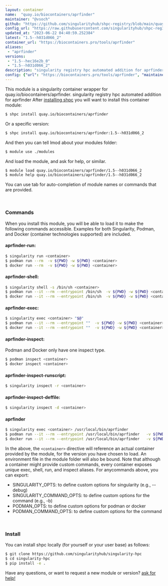 ```yaml
---
layout: container
name:  "quay.io/biocontainers/aprfinder"
maintainer: "@vsoch"
github: "https://github.com/singularityhub/shpc-registry/blob/main/quay.io/biocontainers/aprfinder/container.yaml"
config_url: "https://raw.githubusercontent.com/singularityhub/shpc-registry/main/quay.io/biocontainers/aprfinder/container.yaml"
updated_at: "2023-06-22 04:40:59.252384"
latest: "1.5--h031d066_2"
container_url: "https://biocontainers.pro/tools/aprfinder"
aliases:
 - "aprfinder"
versions:
 - "1.5--hec16e2b_0"
 - "1.5--h031d066_2"
description: "singularity registry hpc automated addition for aprfinder"
config: {"url": "https://biocontainers.pro/tools/aprfinder", "maintainer": "@vsoch", "description": "singularity registry hpc automated addition for aprfinder", "latest": {"1.5--h031d066_2": "sha256:b42cdfa8593b0eca5d36583ead2d64025699704e1eba274124c70166dedcf81a"}, "tags": {"1.5--hec16e2b_0": "sha256:34baea9d56a6db9076a1482fe75a94e54c16264c8732f7d482c1a6f92af97399", "1.5--h031d066_2": "sha256:b42cdfa8593b0eca5d36583ead2d64025699704e1eba274124c70166dedcf81a"}, "docker": "quay.io/biocontainers/aprfinder", "aliases": {"aprfinder": "/usr/local/bin/aprfinder"}}
---
```


This module is a singularity container wrapper for quay.io/biocontainers/aprfinder.
singularity registry hpc automated addition for aprfinder
After [installing shpc](#install) you will want to install this container module:


```bash
$ shpc install quay.io/biocontainers/aprfinder
```

Or a specific version:

```bash
$ shpc install quay.io/biocontainers/aprfinder:1.5--h031d066_2
```

And then you can tell lmod about your modules folder:

```bash
$ module use ./modules
```

And load the module, and ask for help, or similar.

```bash
$ module load quay.io/biocontainers/aprfinder/1.5--h031d066_2
$ module help quay.io/biocontainers/aprfinder/1.5--h031d066_2
```

You can use tab for auto-completion of module names or commands that are provided.

<br>

### Commands

When you install this module, you will be able to load it to make the following commands accessible.
Examples for both Singularity, Podman, and Docker (container technologies supported) are included.

#### aprfinder-run:

```bash
$ singularity run <container>
$ podman run --rm  -v ${PWD} -w ${PWD} <container>
$ docker run --rm  -v ${PWD} -w ${PWD} <container>
```

#### aprfinder-shell:

```bash
$ singularity shell -s /bin/sh <container>
$ podman run --it --rm --entrypoint /bin/sh  -v ${PWD} -w ${PWD} <container>
$ docker run --it --rm --entrypoint /bin/sh  -v ${PWD} -w ${PWD} <container>
```

#### aprfinder-exec:

```bash
$ singularity exec <container> "$@"
$ podman run --it --rm --entrypoint ""  -v ${PWD} -w ${PWD} <container> "$@"
$ docker run --it --rm --entrypoint ""  -v ${PWD} -w ${PWD} <container> "$@"
```

#### aprfinder-inspect:

Podman and Docker only have one inspect type.

```bash
$ podman inspect <container>
$ docker inspect <container>
```

#### aprfinder-inspect-runscript:

```bash
$ singularity inspect -r <container>
```

#### aprfinder-inspect-deffile:

```bash
$ singularity inspect -d <container>
```


#### aprfinder

```bash
$ singularity exec <container> /usr/local/bin/aprfinder
$ podman run --it --rm --entrypoint /usr/local/bin/aprfinder   -v ${PWD} -w ${PWD} <container> -c " $@"
$ docker run --it --rm --entrypoint /usr/local/bin/aprfinder   -v ${PWD} -w ${PWD} <container> -c " $@"
```



In the above, the `<container>` directive will reference an actual container provided
by the module, for the version you have chosen to load. An environment file in the
module folder will also be bound. Note that although a container
might provide custom commands, every container exposes unique exec, shell, run, and
inspect aliases. For anycommands above, you can export:

 - SINGULARITY_OPTS: to define custom options for singularity (e.g., --debug)
 - SINGULARITY_COMMAND_OPTS: to define custom options for the command (e.g., -b)
 - PODMAN_OPTS: to define custom options for podman or docker
 - PODMAN_COMMAND_OPTS: to define custom options for the command

<br>

### Install

You can install shpc locally (for yourself or your user base) as follows:

```bash
$ git clone https://github.com/singularityhub/singularity-hpc
$ cd singularity-hpc
$ pip install -e .
```

Have any questions, or want to request a new module or version? [ask for help!](https://github.com/singularityhub/singularity-hpc/issues)